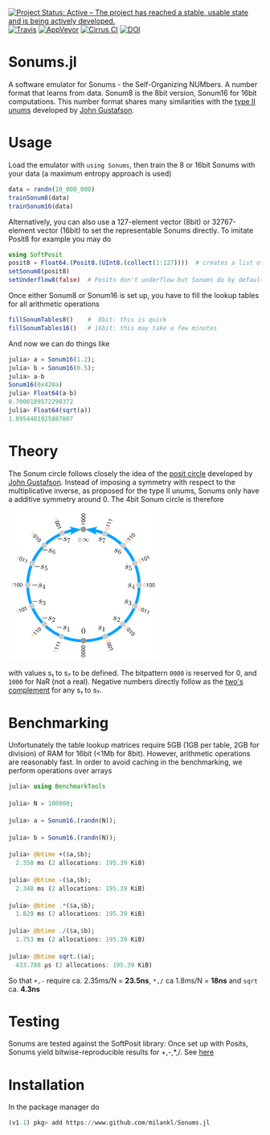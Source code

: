 [![Project Status: Active – The project has reached a stable, usable state and is being actively developed.](https://img.shields.io/badge/repo_status-active-brightgreen?style=flat-square)](https://www.repostatus.org/#active)
[![Travis](https://img.shields.io/travis/com/milankl/Sonums.jl?label=Linux%20%26%20osx&logo=travis&style=flat-square)](https://travis-ci.com/milankl/Sonums.jl)
[![AppVeyor](https://img.shields.io/appveyor/ci/milankl/softsonum-jl?label=Windows&logo=appveyor&logoColor=white&style=flat-square)](https://ci.appveyor.com/project/milankl/softsonum-jl)
[![Cirrus CI](https://img.shields.io/cirrus/github/milankl/Sonums.jl?label=FreeBSD&logo=cirrus-ci&logoColor=white&style=flat-square)](https://cirrus-ci.com/github/milankl/Sonums.jl)
[![DOI](https://zenodo.org/badge/191624340.svg)](https://zenodo.org/badge/latestdoi/191624340)

# Sonums.jl
A software emulator for Sonums - the Self-Organizing NUMbers. A number format that learns from data. Sonum8 is the 8bit version, Sonum16 for 16bit computations. This number format shares many similarities with the [type II unums](http://johngustafson.net/pdfs/BeatingFloatingPoint.pdf) developed by [John Gustafson](http://johngustafson.net/).

# Usage
Load the emulator with `using Sonums`, then train the 8 or 16bit Sonums with your data (a maximum entropy approach is used)
```julia
data = randn(10_000_000)
trainSonum8(data)
trainSonum16(data)
```
Alternatively, you can also use a 127-element vector (8bit) or 32767-element vector (16bit) to set the representable Sonums directly. To imitate Posit8 for example you may do

```julia
using SoftPosit
posit8 = Float64.(Posit8.(UInt8.(collect(1:127))))  # creates a list of Posit8 numbers in (0,Inf)
setSonum8(posit8)
setUnderflow8(false)  # Posits don't underflow but Sonums do by default
```
Once either Sonum8 or Sonum16 is set up, you have to fill the lookup tables for all arithmetic operations
```julia
fillSonumTables8()    #  8bit: this is quick
fillSonumTables16()   # 16bit: this may take a few minutes
```
And now we can do things like
```julia
julia> a = Sonum16(1.2);
julia> b = Sonum16(0.5);
julia> a-b
Sonum16(0x420a)
julia> Float64(a-b)
0.7000189572298372
julia> Float64(sqrt(a))
1.0954481925887807
```

# Theory

The Sonum circle follows closely the idea of the [posit circle](http://johngustafson.net/pdfs/BeatingFloatingPoint.pdf) developed by [John Gustafson](http://johngustafson.net/). Instead of imposing a symmetry with respect to the multiplicative inverse, as proposed for the type II unums, Sonums only have a additive symmetry around 0. The 4bit Sonum circle is therefore

<img src="figs/sonum4.svg" width=300>

with values s₁ to s₇ to be defined. The bitpattern `0000` is reserved for 0, and `1000` for NaR (not a real). Negative numbers directly follow as the [two's complement](https://en.wikipedia.org/wiki/Two%27s_complement) for any s₁ to s₇.

# Benchmarking

Unfortunately the table lookup matrices require 5GB (1GB per table, 2GB for division) of RAM for 16bit (<1Mb for 8bit). However, arithmetic operations are reasonably fast. In order to avoid caching in the benchmarking, we perform operations over arrays

```julia
julia> using BenchmarkTools

julia> N = 100000;

julia> a = Sonum16.(randn(N));

julia> b = Sonum16.(randn(N));

julia> @btime +($a,$b);
  2.358 ms (2 allocations: 195.39 KiB)

julia> @btime -($a,$b);
  2.348 ms (2 allocations: 195.39 KiB)

julia> @btime .*($a,$b);
  1.829 ms (2 allocations: 195.39 KiB)

julia> @btime ./($a,$b);
  1.753 ms (2 allocations: 195.39 KiB)

julia> @btime sqrt.($a);
  433.788 μs (2 allocations: 195.39 KiB)
```
So that `+,-` require ca. 2.35ms/N = __23.5ns__, `*,/` ca 1.8ms/N = __18ns__ and `sqrt` ca. __4.3ns__

# Testing
Sonums are tested against the SoftPosit library: Once set up with Posits, Sonums yield bitwise-reproducible results for +,-,*,/. See [here](https://github.com/milankl/Sonums.jl/blob/51ceeec168508aa6b35937f89d714d9f2b2e78f6/test/runtests.jl#L46)

# Installation
In the package manager do
```julia
(v1.1) pkg> add https://www.github.com/milankl/Sonums.jl
```
